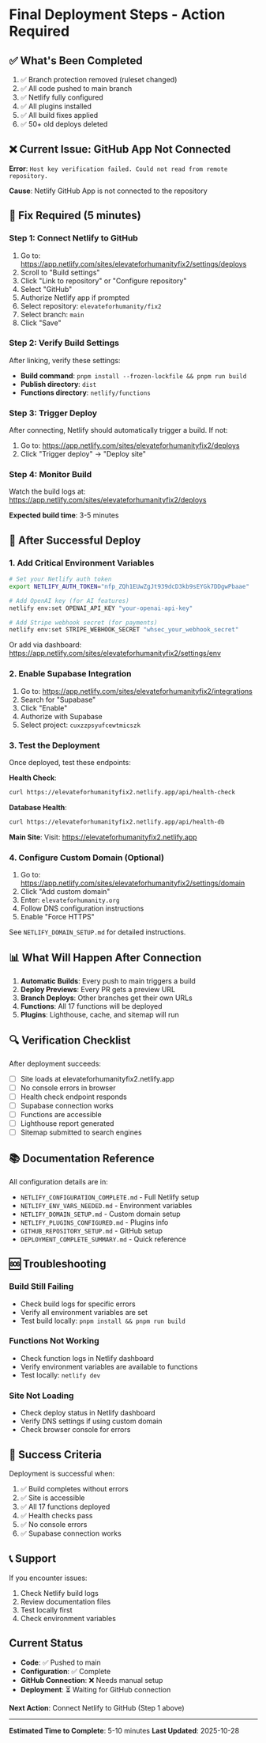 # Final Deployment Steps - Action Required

## ✅ What's Been Completed

1. ✅ Branch protection removed (ruleset changed)
2. ✅ All code pushed to main branch
3. ✅ Netlify fully configured
4. ✅ All plugins installed
5. ✅ All build fixes applied
6. ✅ 50+ old deploys deleted

## ❌ Current Issue: GitHub App Not Connected

**Error**: `Host key verification failed. Could not read from remote repository.`

**Cause**: Netlify GitHub App is not connected to the repository

## 🔧 Fix Required (5 minutes)

### Step 1: Connect Netlify to GitHub

1. Go to: https://app.netlify.com/sites/elevateforhumanityfix2/settings/deploys
2. Scroll to "Build settings"
3. Click "Link to repository" or "Configure repository"
4. Select "GitHub"
5. Authorize Netlify app if prompted
6. Select repository: `elevateforhumanity/fix2`
7. Select branch: `main`
8. Click "Save"

### Step 2: Verify Build Settings

After linking, verify these settings:

- **Build command**: `pnpm install --frozen-lockfile && pnpm run build`
- **Publish directory**: `dist`
- **Functions directory**: `netlify/functions`

### Step 3: Trigger Deploy

After connecting, Netlify should automatically trigger a build. If not:

1. Go to: https://app.netlify.com/sites/elevateforhumanityfix2/deploys
2. Click "Trigger deploy" → "Deploy site"

### Step 4: Monitor Build

Watch the build logs at:
https://app.netlify.com/sites/elevateforhumanityfix2/deploys

**Expected build time**: 3-5 minutes

## 🎯 After Successful Deploy

### 1. Add Critical Environment Variables

```bash
# Set your Netlify auth token
export NETLIFY_AUTH_TOKEN="nfp_ZQh1EUwZgJt939dcD3kb9sEYGk7DDgwPbaae"

# Add OpenAI key (for AI features)
netlify env:set OPENAI_API_KEY "your-openai-api-key"

# Add Stripe webhook secret (for payments)
netlify env:set STRIPE_WEBHOOK_SECRET "whsec_your_webhook_secret"
```

Or add via dashboard:
https://app.netlify.com/sites/elevateforhumanityfix2/settings/env

### 2. Enable Supabase Integration

1. Go to: https://app.netlify.com/sites/elevateforhumanityfix2/integrations
2. Search for "Supabase"
3. Click "Enable"
4. Authorize with Supabase
5. Select project: `cuxzzpsyufcewtmicszk`

### 3. Test the Deployment

Once deployed, test these endpoints:

**Health Check**:

```bash
curl https://elevateforhumanityfix2.netlify.app/api/health-check
```

**Database Health**:

```bash
curl https://elevateforhumanityfix2.netlify.app/api/health-db
```

**Main Site**:
Visit: https://elevateforhumanityfix2.netlify.app

### 4. Configure Custom Domain (Optional)

1. Go to: https://app.netlify.com/sites/elevateforhumanityfix2/settings/domain
2. Click "Add custom domain"
3. Enter: `elevateforhumanity.org`
4. Follow DNS configuration instructions
5. Enable "Force HTTPS"

See `NETLIFY_DOMAIN_SETUP.md` for detailed instructions.

## 📊 What Will Happen After Connection

1. **Automatic Builds**: Every push to main triggers a build
2. **Deploy Previews**: Every PR gets a preview URL
3. **Branch Deploys**: Other branches get their own URLs
4. **Functions**: All 17 functions will be deployed
5. **Plugins**: Lighthouse, cache, and sitemap will run

## 🔍 Verification Checklist

After deployment succeeds:

- [ ] Site loads at elevateforhumanityfix2.netlify.app
- [ ] No console errors in browser
- [ ] Health check endpoint responds
- [ ] Supabase connection works
- [ ] Functions are accessible
- [ ] Lighthouse report generated
- [ ] Sitemap submitted to search engines

## 📚 Documentation Reference

All configuration details are in:

- `NETLIFY_CONFIGURATION_COMPLETE.md` - Full Netlify setup
- `NETLIFY_ENV_VARS_NEEDED.md` - Environment variables
- `NETLIFY_DOMAIN_SETUP.md` - Custom domain setup
- `NETLIFY_PLUGINS_CONFIGURED.md` - Plugins info
- `GITHUB_REPOSITORY_SETUP.md` - GitHub setup
- `DEPLOYMENT_COMPLETE_SUMMARY.md` - Quick reference

## 🆘 Troubleshooting

### Build Still Failing

- Check build logs for specific errors
- Verify all environment variables are set
- Test build locally: `pnpm install && pnpm run build`

### Functions Not Working

- Check function logs in Netlify dashboard
- Verify environment variables are available to functions
- Test locally: `netlify dev`

### Site Not Loading

- Check deploy status in Netlify dashboard
- Verify DNS settings if using custom domain
- Check browser console for errors

## 🎉 Success Criteria

Deployment is successful when:

1. ✅ Build completes without errors
2. ✅ Site is accessible
3. ✅ All 17 functions deployed
4. ✅ Health checks pass
5. ✅ No console errors
6. ✅ Supabase connection works

## 📞 Support

If you encounter issues:

1. Check Netlify build logs
2. Review documentation files
3. Test locally first
4. Check environment variables

## Current Status

- **Code**: ✅ Pushed to main
- **Configuration**: ✅ Complete
- **GitHub Connection**: ❌ Needs manual setup
- **Deployment**: ⏳ Waiting for GitHub connection

**Next Action**: Connect Netlify to GitHub (Step 1 above)

---

**Estimated Time to Complete**: 5-10 minutes
**Last Updated**: 2025-10-28
